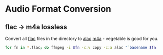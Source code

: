 # Audio Format Conversion

## flac -> m4a lossless

Convert all [flac](https://en.wikipedia.org/wiki/FLAC) files in the directory to
[alac](https://en.wikipedia.org/wiki/Apple_Lossless_Audio_Codec)
[m4a](https://en.wikipedia.org/wiki/MPEG-4_Part_14#Filename_extensions) -
vegetable is good for you.

```sh
for fn in *.flac; do ffmpeg -i $fn -c:v copy -c:a alac "`basename $fn .flac`.m4a"; done
```
